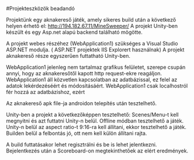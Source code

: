 #Projekteszközök beadandó


Projektünk egy aknakereső játék, amely sikeres build után a következő helyen érhető el:
http://194.182.67.11/MineSweeper/
A projekt Unity-ben készült és egy Asp.net alapú backend található mögötte.

A projekt webes részéhez (WebApplication1) szükséges a Visual Studio ASP.NET modulja. ( ASP.NET projektek IIS Explorert használnak)
A projekt aknakereső része egyszerűen futtatható Unity-ben.

WebApplication1 jelenleg nem tartalmaz grafikus felületet, szerepe csupán annyi, hogy az aknakeresőtől kapott http request-ekre reagáljon. WebApplication1 áll közvetlen kapcsolatban az adatbázissal, ez felel az adatok lekérdezéséért és módosításáért. WebApplication1 csak localhostról fér hozzá az adatbázishoz, ezért 

Az aknakereső apk file-ja androidon telepítés után tesztelhető.

Unity-ben a projekt a következőképpen tesztelhető: Scenes/Menu-t kell megnyitni és azt futtatni Unity-n belül. Offline módban tesztelhető a játék. Unity-n belül az aspect ratio-t 9:16-ra kell állítani, ekkor tesztelhető a játék. Builden belül a felbontás jó, ott nem kell külön állítani rajta.

A build futtatásakor lehet regisztrálni és be is lehet jelentkezni. Bejelentkezés után a Scoreboard-on megtekinthetőek az elért eredmények.


